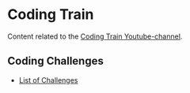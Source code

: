 # Coding Train
Content related to the [Coding Train Youtube-channel](https://www.youtube.com/user/shiffman).

## Coding Challenges
* [List of Challenges](cc/)
